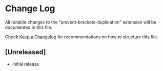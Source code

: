 # Change Log
All notable changes to the "prevent-brackets-duplication" extension will be documented in this file.

Check [Keep a Changelog](http://keepachangelog.com/) for recommendations on how to structure this file.

## [Unreleased]
- Initial release